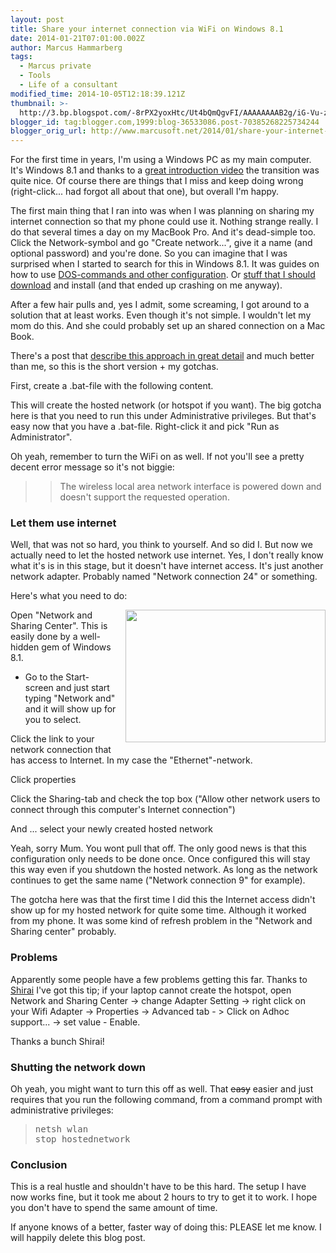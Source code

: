 ```yaml
---
layout: post
title: Share your internet connection via WiFi on Windows 8.1
date: 2014-01-21T07:01:00.002Z
author: Marcus Hammarberg
tags:
  - Marcus private
  - Tools
  - Life of a consultant
modified_time: 2014-10-05T12:18:39.121Z
thumbnail: >-
  http://3.bp.blogspot.com/-8rPX2yoxHtc/Ut4bQmQgvFI/AAAAAAAAB2g/iG-Vu-z5u9s/s72-c/network+configuration+for+wifi+hotspot.png
blogger_id: tag:blogger.com,1999:blog-36533086.post-70385268225734244
blogger_orig_url: http://www.marcusoft.net/2014/01/share-your-internet-connection-via-wifi.html
---
```



<div>

<div>

For the first time in years, I'm using a Windows PC as my main computer.
It's Windows 8.1 and thanks to a <a
href="http://www.hanselman.com/blog/TheMissingWindows8InstructionalVideo.aspx"
target="_blank">great introduction video</a> the transition was quite
nice. Of course there are things that I miss and keep doing wrong
(right-click... had forgot all about that one), but overall I'm happy.

The first main thing that I ran into was when I was planning on sharing
my internet connection so that my phone could use it. Nothing strange
really. I do that several times a day on my MacBook Pro. And it's
dead-simple too. Click the Network-symbol and go "Create network...",
give it a name (and optional password) and you're done.
So you can imagine that I was surprised when I
started to search for this in Windows 8.1. It was guides on how to use
<a href="http://www.youtube.com/watch?v=edc8V9hjUw4"
target="_blank">DOS-commands and other configuration</a>. Or
<a href="http://virtualrouter.codeplex.com/" target="_blank">stuff that
I should download</a> and install (and that ended up crashing on me
anyway).

After a few hair pulls and, yes I admit, some screaming, I got around to
a solution that at least works. Even though it's not simple. I wouldn't
let my mom do this. And she could probably set up an shared connection
on a Mac Book.

There's a post that <a
href="http://techotv.com/windows-8-internet-sharing-wifi-hotspot-wireless-ad-hoc/"
target="_blank">describe this approach in great detail</a> and much
better than me, so this is the short version + my gotchas.

First, create a .bat-file with the following content.

</div>

This will create the hosted network (or hotspot if you want). The big
gotcha here is that you need to run this under Administrative
privileges. But that's easy now that you have a .bat-file. Right-click
it and pick "Run as Administrator".

Oh yeah, remember to turn the WiFi on as well. If not you'll see a
pretty decent error message so it's not biggie:

> > The wireless local area network interface is powered down and
> > doesn't support the requested operation.

### Let them use internet

Well, that was not so hard, you think to yourself. And so did I. But now
we actually need to let the hosted network use internet. Yes, I don't
really know what it's is in this stage, but it doesn't have internet
access. It's just another network adapter. Probably named "Network
connection 24" or something.

Here's what you need to do:

<div class="separator" style="clear: both; text-align: center;">

<a
href="http://3.bp.blogspot.com/-8rPX2yoxHtc/Ut4bQmQgvFI/AAAAAAAAB2g/iG-Vu-z5u9s/s1600/network+configuration+for+wifi+hotspot.png"
data-imageanchor="1"
style="clear: right; float: right; margin-bottom: 1em; margin-left: 1em;"><img
src="http://3.bp.blogspot.com/-8rPX2yoxHtc/Ut4bQmQgvFI/AAAAAAAAB2g/iG-Vu-z5u9s/s1600/network+configuration+for+wifi+hotspot.png"
data-border="0" width="320" height="212" /></a>

</div>

Open "Network and Sharing Center". This is easily done by a well-hidden
gem of Windows 8.1.

- Go to the Start-screen and just start typing "Network and" and it
    will show up for you to select.

Click the link to your network connection that has access to Internet.
In my case the "Ethernet"-network.

Click properties

Click the Sharing-tab and check the top box ("Allow other network users
to connect through this computer's Internet connection")

And ... select your newly created hosted network

<div>

Yeah, sorry Mum. You wont pull that off. The only good news is that this
configuration only needs to be done once. Once configured this will stay
this way even if you shutdown the hosted network. As long as the network
continues to get the same name ("Network connection 9" for example).

</div>

<div>

</div>

<div>

The gotcha here was that the first time I did this the Internet access
didn't show up for my hosted network for quite some time. Although it
worked from my phone. It was some kind of refresh problem in the
"Network and Sharing center" probably.

### Problems

Apparently some people have a few problems getting this far. Thanks to
<a href="https://disqus.com/home/user/disqus_8bpw1NO5Db"
target="_blank">Shirai</a> I've got this tip; if your laptop cannot
create the hotspot, open Network and Sharing Center -\> change Adapter
Setting -\> right click on your Wifi Adapter -\> Properties -\> Advanced
tab - \> Click on Adhoc support... -\> set value - Enable.

Thanks a bunch Shirai!

</div>

### Shutting the network down

<div>

Oh yeah, you might want to turn this off as well. That ~~easy~~ easier
and just requires that you run the following command, from a command
prompt with administrative privileges:

</div>

> <span style="font-family: monospace; white-space: pre;">netsh wlan
> stop hostednetwork

### Conclusion

This is a real hustle and shouldn't have to be this hard. The setup I
have now works fine, but it took me about 2 hours to try to get it to
work. I hope you don't have to spend the same amount of time.

If anyone knows of a better, faster way of doing this: PLEASE let me
know. I will happily delete this blog post.

</div>
